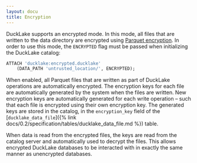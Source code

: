```yaml
---
layout: docu
title: Encryption
---
```


DuckLake supports an encrypted mode.
In this mode, all files that are written to the data directory are encrypted using [Parquet encryption](https://parquet.apache.org/docs/file-format/data-pages/encryption/).
In order to use this mode, the `ENCRYPTED` flag must be passed when initializing the DuckLake catalog:

```sql
ATTACH 'ducklake:encrypted.ducklake'
    (DATA_PATH 'untrusted_location/', ENCRYPTED);
```

When enabled, all Parquet files that are written as part of DuckLake operations are automatically encrypted.
The encryption keys for each file are automatically generated by the system when the files are written.
New encryption keys are automatically generated for each write operation – such that each file is encrypted using their own encryption key.
The generated keys are stored in the catalog, in the `encryption_key` field of the [`ducklake_data_file`]({% link docs/0.2/specification/tables/ducklake_data_file.md %}) table.

When data is read from the encrypted files, the keys are read from the catalog server and automatically used to decrypt the files.
This allows encrypted DuckLake databases to be interacted with in exactly the same manner as unencrypted databases.
